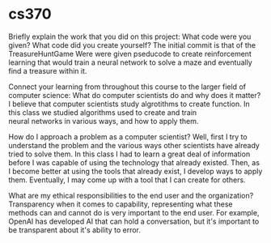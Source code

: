 # cs370


Briefly explain the work that you did on this project: What code were you given? What code did you create yourself?
   The initial commit is that of the TreasureHuntGame
   Were were given pseducode to create reinforcement learning that would train a neural network to solve a maze and eventually find a treasure within it.

Connect your learning from throughout this course to the larger field of computer science:
   What do computer scientists do and why does it matter?
      I believe that computer scientists study algrotithms to create function. In this class we studied algorithms used to create and train  
      neural networks in various ways, and how to apply them.
      
   How do I approach a problem as a computer scientist?
      Well, first I try to understand the problem and the various ways other scientists have already tried to solve them. In this class I had to learn
      a great deal of information before I was capable of using the technology that already existed. Then, as I become better at using the tools that
      already exist, I develop ways to apply them. Eventually, I may come up with a tool that I can create for others.
      
   What are my ethical responsibilities to the end user and the organization?
      Transparency when it comes to capability, representing what these methods can and cannot do is very important to the end user. For example, 
      OpenAI has developed AI that can hold a conversation, but it's important to be transparent about it's ability to error. 
      
